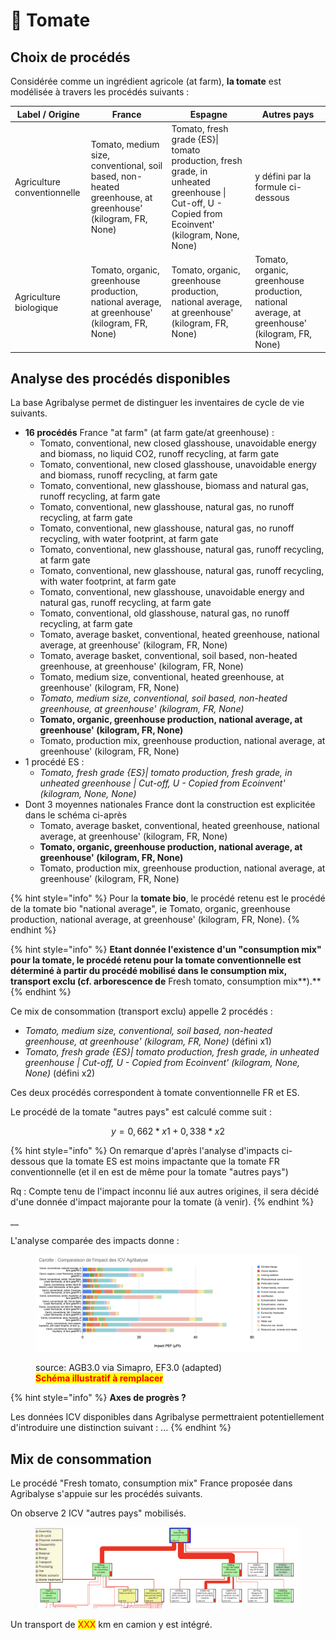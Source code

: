 # 🍅 Tomate

## Choix de procédés

Considérée comme un ingrédient agricole (at farm), **la tomate** est modélisée à travers les procédés suivants :&#x20;

| Label / Origine             | France                                                                                                    | Espagne                                                                                                                                         | Autres pays                                                                                   |
| --------------------------- | --------------------------------------------------------------------------------------------------------- | ----------------------------------------------------------------------------------------------------------------------------------------------- | --------------------------------------------------------------------------------------------- |
| Agriculture conventionnelle | Tomato, medium size, conventional, soil based, non-heated greenhouse, at greenhouse' (kilogram, FR, None) | Tomato, fresh grade {ES}\| tomato production, fresh grade, in unheated greenhouse \| Cut-off, U - Copied from Ecoinvent' (kilogram, None, None) | y défini par la formule ci-dessous                                                            |
| Agriculture biologique      | Tomato, organic, greenhouse production, national average, at greenhouse' (kilogram, FR, None)             | Tomato, organic, greenhouse production, national average, at greenhouse' (kilogram, FR, None)                                                   | Tomato, organic, greenhouse production, national average, at greenhouse' (kilogram, FR, None) |

## Analyse des procédés disponibles

La base Agribalyse permet de distinguer les inventaires de cycle de vie suivants.&#x20;

* **16 procédés** France "at farm" (at farm gate/at greenhouse) :&#x20;
  * Tomato, conventional, new closed glasshouse,  unavoidable energy and biomass, no liquid CO2, runoff recycling, at farm gate
  * Tomato, conventional, new closed glasshouse,  unavoidable energy and biomass, runoff recycling, at farm gate
  * Tomato, conventional, new glasshouse, biomass and natural gas, runoff recycling, at farm gate
  * Tomato, conventional, new glasshouse, natural gas, no runoff recycling, at farm gate
  * Tomato, conventional, new glasshouse, natural gas, no runoff recycling, with water footprint, at farm gate
  * Tomato, conventional, new glasshouse, natural gas, runoff recycling, at farm gate
  * Tomato, conventional, new glasshouse, natural gas, runoff recycling, with water footprint, at farm gate
  * Tomato, conventional, new glasshouse, unavoidable energy and natural gas, runoff recycling, at farm gate
  * Tomato, conventional, old glasshouse, natural gas, no runoff recycling, at farm gate
  * Tomato, average basket, conventional, heated greenhouse, national average, at greenhouse' (kilogram, FR, None)
  * Tomato, average basket, conventional, soil based, non-heated greenhouse, at greenhouse' (kilogram, FR, None)
  * Tomato, medium size, conventional, heated greenhouse, at greenhouse' (kilogram, FR, None)
  * _Tomato, medium size, conventional, soil based, non-heated greenhouse, at greenhouse' (kilogram, FR, None)_
  * **Tomato, organic, greenhouse production, national average, at greenhouse' (kilogram, FR, None)**
  * Tomato, production mix, greenhouse production, national average, at greenhouse' (kilogram, FR, None)
* 1 procédé ES :
  * _Tomato, fresh grade {ES}| tomato production, fresh grade, in unheated greenhouse | Cut-off, U - Copied from Ecoinvent' (kilogram, None, None)_
* Dont 3 moyennes nationales France dont la construction est explicitée dans le schéma ci-après
  * Tomato, average basket, conventional, heated greenhouse, national average, at greenhouse' (kilogram, FR, None)
  * **Tomato, organic, greenhouse production, national average, at greenhouse' (kilogram, FR, None)**
  * Tomato, production mix, greenhouse production, national average, at greenhouse' (kilogram, FR, None)

{% hint style="info" %}
Pour la **tomate bio**, le procédé retenu est le procédé de la tomate bio "national average", ie Tomato, organic, greenhouse production, national average, at greenhouse' (kilogram, FR, None).
{% endhint %}

{% hint style="info" %}
**Etant donnée l'existence d'un "consumption mix" pour la tomate, le procédé retenu pour la tomate conventionnelle est déterminé à partir du procédé mobilisé dans le consumption mix, transport exclu (cf. arborescence de** Fresh tomato, consumption mix**).**
{% endhint %}

Ce mix de consommation (transport exclu) appelle 2 procédés :

* _Tomato, medium size, conventional, soil based, non-heated greenhouse, at greenhouse' (kilogram, FR, None)_ (défini x1)
* _Tomato, fresh grade {ES}| tomato production, fresh grade, in unheated greenhouse | Cut-off, U - Copied from Ecoinvent' (kilogram, None, None)_ (défini x2)

Ces deux procédés correspondent à tomate conventionnelle FR et ES.

Le procédé de la tomate "autres pays" est calculé comme suit :

$$
y = 0,662*x1 + 0,338*x2
$$

{% hint style="info" %}
On remarque d'après l'analyse d'impacts ci-dessous que la tomate ES est moins impactante que la tomate FR conventionnelle (et il en est de même pour la tomate "autres pays")

Rq : Compte tenu de l'impact inconnu lié aux autres origines, il sera décidé d'une donnée d'impact majorante pour la tomate (à venir).
{% endhint %}

__

L'analyse comparée des impacts donne :&#x20;

<figure><img src="../../.gitbook/assets/image (1).png" alt=""><figcaption><p>source: AGB3.0 via Simapro, EF3.0 (adapted)<br><mark style="color:red;"><strong>Schéma illustratif à remplacer</strong></mark></p></figcaption></figure>

{% hint style="info" %}
**Axes de progrès ?**

Les données ICV disponibles dans Agribalyse permettraient potentiellement d'introduire une distinction suivant : ...
{% endhint %}

## Mix de consommation

Le procédé "Fresh tomato, consumption mix" France proposée dans Agribalyse s'appuie sur les procédés suivants.

On observe 2 ICV "autres pays" mobilisés.

<figure><img src="../../.gitbook/assets/tomato.png" alt=""><figcaption></figcaption></figure>

Un transport de <mark style="color:red;">XXX</mark> km en camion y est intégré.
